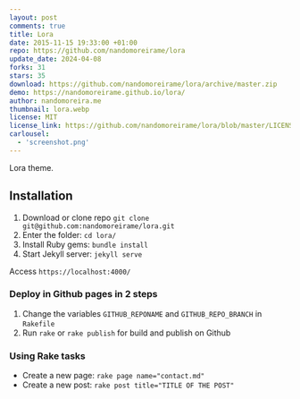 ```yaml
---
layout: post
comments: true
title: Lora
date: 2015-11-15 19:33:00 +01:00
repo: https://github.com/nandomoreirame/lora
update_date: 2024-04-08
forks: 31
stars: 35
download: https://github.com/nandomoreirame/lora/archive/master.zip
demo: https://nandomoreirame.github.io/lora/
author: nandomoreira.me
thumbnail: lora.webp
license: MIT
license_link: https://github.com/nandomoreirame/lora/blob/master/LICENSE
carlousel:
  - 'screenshot.png'
---
```


Lora theme.

## Installation

1. Download or clone repo `git clone git@github.com:nandomoreirame/lora.git`
2. Enter the folder: `cd lora/`
3. Install Ruby gems: `bundle install`
4. Start Jekyll server: `jekyll serve`

Access `https://localhost:4000/`

### Deploy in Github pages in 2 steps

1. Change the variables `GITHUB_REPONAME` and `GITHUB_REPO_BRANCH` in
  `Rakefile`
2. Run `rake` or `rake publish` for build and publish on Github

### Using Rake tasks

* Create a new page: `rake page name="contact.md"`
* Create a new post: `rake post title="TITLE OF THE POST"`

